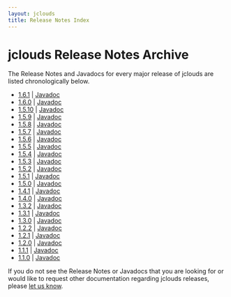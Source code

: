 ```yaml
---
layout: jclouds
title: Release Notes Index
---
```


# jclouds Release Notes Archive

The Release Notes and Javadocs for every major release of jclouds are listed chronologically below.

* [1.6.1](/documentation/releasenotes/1.6.1) | [Javadoc](http://demobox.github.io/jclouds-maven-site-1.6.1/1.6.1-incubating/jclouds/apidocs/)
* [1.6.0](/documentation/releasenotes/1.6) | [Javadoc](http://demobox.github.com/jclouds-maven-site-1.6.0/1.6.0/jclouds-multi/apidocs/)
* [1.5.10](/documentation/releasenotes/1.5) | [Javadoc](http://demobox.github.com/jclouds-maven-site-1.5.10/1.5.10/jclouds-multi/apidocs/)
* [1.5.9](/documentation/releasenotes/1.5) | [Javadoc](http://demobox.github.com/jclouds-maven-site-1.5.9/1.5.9/jclouds-multi/apidocs/)
* [1.5.8](/documentation/releasenotes/1.5) | [Javadoc](http://demobox.github.com/jclouds-maven-site-1.5.8/1.5.8/jclouds-multi/apidocs/)
* [1.5.7](/documentation/releasenotes/1.5) | [Javadoc](http://demobox.github.com/jclouds-maven-site-1.5.7/1.5.7/jclouds-multi/apidocs/)
* [1.5.6](/documentation/releasenotes/1.5) | [Javadoc](http://demobox.github.com/jclouds-maven-site-1.5.6/1.5.6/jclouds-multi/apidocs/)
* [1.5.5](/documentation/releasenotes/1.5) | [Javadoc](http://demobox.github.com/jclouds-maven-site-1.5.5/1.5.5/jclouds-multi/apidocs/)
* [1.5.4](/documentation/releasenotes/1.5) | [Javadoc](http://demobox.github.com/jclouds-maven-site-1.5.4/1.5.4/jclouds-multi/apidocs/)
* [1.5.3](/documentation/releasenotes/1.5) | [Javadoc](http://demobox.github.com/jclouds-maven-site-1.5.3/1.5.3/jclouds-multi/apidocs/)
* [1.5.2](/documentation/releasenotes/1.5) | [Javadoc](http://demobox.github.com/jclouds-maven-site-1.5.2/1.5.2/jclouds-multi/apidocs/)
* [1.5.1](/documentation/releasenotes/1.5) | [Javadoc](http://demobox.github.com/jclouds-maven-site-1.5.1/1.5.1/jclouds-multi/apidocs/)
* [1.5.0](/documentation/releasenotes/1.5) | [Javadoc](http://demobox.github.com/jclouds-maven-site-1.5.0/1.5.0/jclouds-multi/apidocs/)
* [1.4.1](/documentation/releasenotes/1.4) | [Javadoc](http://demobox.github.com/jclouds-maven-site-1.4.1/1.4.1/jclouds-multi/apidocs/)
* [1.4.0](/documentation/releasenotes/1.4) | [Javadoc](http://demobox.github.com/jclouds-maven-site-1.4.0/1.4.0/jclouds-multi/apidocs/)
* [1.3.2](/documentation/releasenotes/1.3) | [Javadoc](http://demobox.github.com/jclouds-maven-site-1.3.2/1.3.2/jclouds-multi/apidocs/)
* [1.3.1](/documentation/releasenotes/1.3) | [Javadoc](http://demobox.github.com/jclouds-maven-site-1.3.1/1.3.1/jclouds-multi/apidocs/)
* [1.3.0](/documentation/releasenotes/1.3) | [Javadoc](http://demobox.github.com/jclouds-maven-site-1.3.0/1.3.0/jclouds-multi/apidocs/)
* [1.2.2](/documentation/releasenotes/1.2.2) | [Javadoc](http://demobox.github.com/jclouds-maven-site-1.2.2/1.2.2/jclouds-multi/apidocs/)
* [1.2.1](/documentation/releasenotes/1.2) | [Javadoc](http://demobox.github.com/jclouds-maven-site-1.2.1/1.2.1/jclouds-multi/apidocs/)
* [1.2.0](/documentation/releasenotes/1.2) | [Javadoc](http://demobox.github.com/jclouds-maven-site-1.2.0/1.2.0/jclouds-multi/apidocs/)
* [1.1.1](/documentation/releasenotes/1.1.1) | [Javadoc](http://demobox.github.com/jclouds-maven-site-1.1.1/1.1.1/jclouds-multi/apidocs/)
* [1.1.0](/documentation/releasenotes/1.1.0) | [Javadoc](http://demobox.github.com/jclouds-maven-site-1.1.0/1.1.0/jclouds-multi/apidocs/)

If you do not see the Release Notes or Javadocs that you are looking for or would like to request other documentation regarding jclouds releases, 
please [let us know](https://groups.google.com/forum/#!forum/jclouds).
